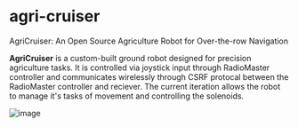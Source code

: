 # agri-cruiser
AgriCruiser: An Open Source Agriculture Robot for Over-the-row Navigation

**AgriCruiser** is a custom-built ground robot designed for precision agriculture tasks. It is controlled via joystick input through RadioMaster controller and communicates wirelessly through CSRF protocal between the RadioMaster controller and reciever. The current iteration allows the robot to manage it's tasks of movement and controlling the solenoids.

![image](https://github.com/user-attachments/assets/3154e7f3-1f36-4353-accd-d1d9d7e6b1cd)
